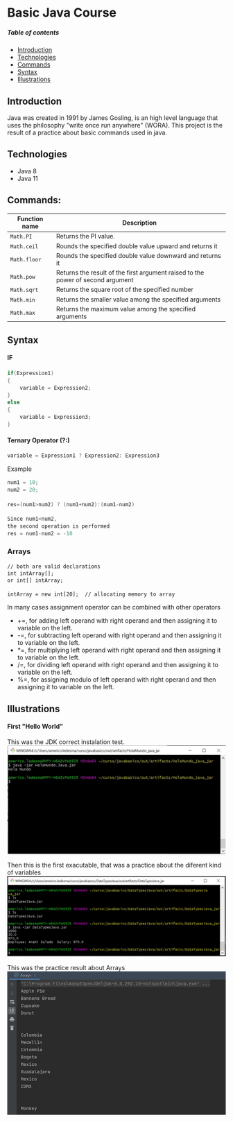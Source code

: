 # Basic Java Course

##### Table of contents
* [Introduction](#introduction) 
* [Technologies](#technologies)
* [Commands](#commands)
* [Syntax](#syntax)
* [Illustrations](#illustrations)

## Introduction
Java was created in 1991 by James Gosling, is an high level language that uses the philosophy "write once run anywhere" (WORA).
This project is the result of a practice about basic commands used in java. 

## Technologies
* Java 8
* Java 11

## Commands:

| Function name | Description                    |
| ------------- | ------------------------------ |
| `Math.PI`      | Returns the PI value.       |
| `Math.ceil`   |  Rounds the specified double value upward and returns it    | 
| `Math.floor`   | Rounds the specified double value downward and returns it    | 
| `Math.pow`   |  Returns the result of the first argument raised to the power of second argument     | 
| `Math.sqrt`   |  Returns the square root of the specified number     | 
| `Math.min`   |  Returns the smaller value among the specified arguments    | 
| `Math.max`   |  Returns the maximum value among the specified arguments     | 

## Syntax
#### IF
```java
if(Expression1)
{
    variable = Expression2;
}
else
{
    variable = Expression3;
}
```
#### Ternary Operator (?:)
```java
variable = Expression1 ? Expression2: Expression3
```
Example
```java
num1 = 10;
num2 = 20;

res=(num1>num2) ? (num1+num2):(num1-num2)

Since num1<num2, 
the second operation is performed
res = num1-num2 = -10
```

### Arrays
```
// both are valid declarations
int intArray[]; 
or int[] intArray;

intArray = new int[20];  // allocating memory to array
```
In many cases assignment operator can be combined with other operators
* +=, for adding left operand with right operand and then assigning it to variable on the left.
* -=, for subtracting left operand with right operand and then assigning it to variable on the left.
* *=, for multiplying left operand with right operand and then assigning it to variable on the left.
* /=, for dividing left operand with right operand and then assigning it to variable on the left.
* %=, for assigning modulo of left operand with right operand and then assigning it to variable on the left.



## Illustrations
#### First "Hello World"
This was the JDK correct instalation test.
![](images/1.jpg)

Then this is the first exacutable, that was a practice about the diferent kind of variables
![](images/2.jpg)

This was the practice result about Arrays
![](images/3.jpg)

